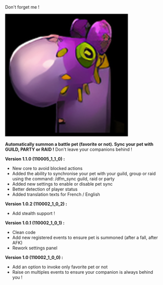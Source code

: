 Don't forget me ! 

![Description de l'image](./DontForgetMe_Icon.png)

**Automatically summon a battle pet (favorite or not). Sync your pet with GUILD, PARTY or RAID !**
Don't leave your companions behind !

**Version 1.1.0 (110005_1_1_0) :**
- New core to avoid blocked actions
- Added the ability to synchronise your pet with your guild, group or raid using the command: /dfm_sync guild, raid or party
- Added new settings to enable or disable pet sync
- Better detection of player status
- Added translation texts for French / English
  

**Version 1.0.2 (110002_1_0_2) :**
- Add stealth support !
  

**Version 1.0.1 (110002_1_0_1) :**
- Clean code
- Add new registered events to ensure pet is summoned (after a fall, after AFK)
- Rework settings panel
  

**Version 1.0 (110002_1_0_0) :**
- Add an option to invoke only favorite pet or not
- Raise on multiples events to ensure your companion is always behind you !
